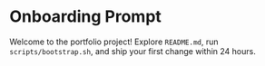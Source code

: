 # Onboarding Prompt

Welcome to the portfolio project! Explore `README.md`, run `scripts/bootstrap.sh`, and ship your first change within 24 hours.
